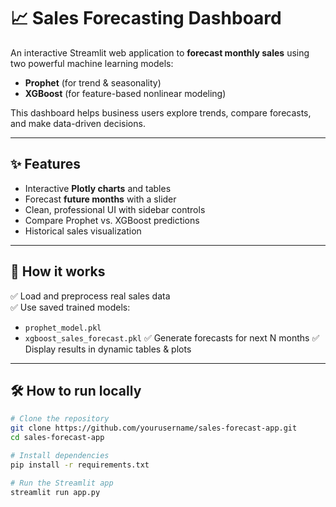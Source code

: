 # 📈 Sales Forecasting Dashboard

An interactive Streamlit web application to **forecast monthly sales** using two powerful machine learning models:  
- **Prophet** (for trend & seasonality)
- **XGBoost** (for feature-based nonlinear modeling)

This dashboard helps business users explore trends, compare forecasts, and make data-driven decisions.

---

## ✨ **Features**
- Interactive **Plotly charts** and tables
- Forecast **future months** with a slider
- Clean, professional UI with sidebar controls
- Compare Prophet vs. XGBoost predictions
- Historical sales visualization

---

## 🚀 **How it works**
✅ Load and preprocess real sales data  
✅ Use saved trained models:
- `prophet_model.pkl`
- `xgboost_sales_forecast.pkl`
✅ Generate forecasts for next N months
✅ Display results in dynamic tables & plots

---

## 🛠 **How to run locally**
```bash
# Clone the repository
git clone https://github.com/yourusername/sales-forecast-app.git
cd sales-forecast-app

# Install dependencies
pip install -r requirements.txt

# Run the Streamlit app
streamlit run app.py
